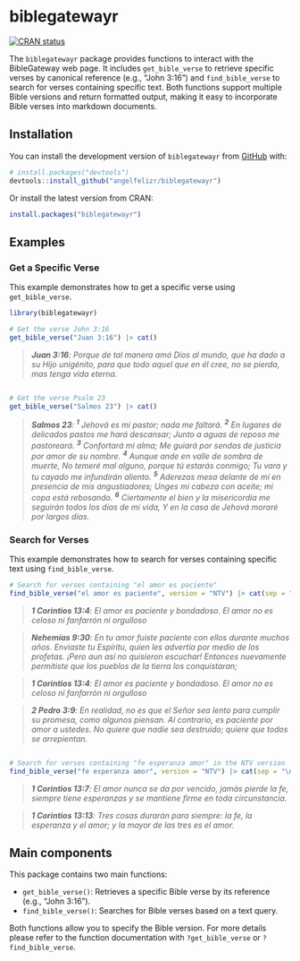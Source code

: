

# biblegatewayr

<!-- badges: start -->

[![CRAN
status](https://www.r-pkg.org/badges/version/biblegatewayr.png)](https://cran.r-project.org/package=biblegatewayr)
<!-- badges: end -->

The `biblegatewayr` package provides functions to interact with the
BibleGateway web page. It includes `get_bible_verse` to retrieve
specific verses by canonical reference (e.g., “John 3:16”) and
`find_bible_verse` to search for verses containing specific text. Both
functions support multiple Bible versions and return formatted output,
making it easy to incorporate Bible verses into markdown documents.

## Installation

You can install the development version of `biblegatewayr` from
[GitHub](https://github.com/angelfelizr/biblegatewayr) with:

``` r
# install.packages("devtools")
devtools::install_github("angelfelizr/biblegatewayr")
```

Or install the latest version from CRAN:

``` r
install.packages("biblegatewayr")
```

## Examples

### Get a Specific Verse

This example demonstrates how to get a specific verse using
`get_bible_verse`.

``` r
library(biblegatewayr)

# Get the verse John 3:16
get_bible_verse("Juan 3:16") |> cat()
```

> ***Juan 3:16**: Porque de tal manera amó Dios al mundo, que ha dado a
> su Hijo unigénito, para que todo aquel que en él cree, no se pierda,
> mas tenga vida eterna.*

``` r

# Get the verse Psalm 23
get_bible_verse("Salmos 23") |> cat()
```

> ***Salmos 23**: <sup>**1**</sup> Jehová es mi pastor; nada me faltará.
> <sup>**2**</sup> En lugares de delicados pastos me hará descansar;
> Junto a aguas de reposo me pastoreará. <sup>**3**</sup> Confortará mi
> alma; Me guiará por sendas de justicia por amor de su nombre.
> <sup>**4**</sup> Aunque ande en valle de sombra de muerte, No temeré
> mal alguno, porque tú estarás conmigo; Tu vara y tu cayado me
> infundirán aliento. <sup>**5**</sup> Aderezas mesa delante de mí en
> presencia de mis angustiadores; Unges mi cabeza con aceite; mi copa
> está rebosando. <sup>**6**</sup> Ciertamente el bien y la misericordia
> me seguirán todos los días de mi vida, Y en la casa de Jehová moraré
> por largos días.*

### Search for Verses

This example demonstrates how to search for verses containing specific
text using `find_bible_verse`.

``` r
# Search for verses containing "el amor es paciente"
find_bible_verse("el amor es paciente", version = "NTV") |> cat(sep = "\n\n")
```

> ***1 Corintios 13:4**: El amor es paciente y bondadoso. El amor no es
> celoso ni fanfarrón ni orgulloso*

> ***Nehemías 9:30**: En tu amor fuiste paciente con ellos durante
> muchos años. Enviaste tu Espíritu, quien les advertía por medio de los
> profetas. ¡Pero aun así no quisieron escuchar! Entonces nuevamente
> permitiste que los pueblos de la tierra los conquistaran;*

> ***1 Corintios 13:4**: El amor es paciente y bondadoso. El amor no es
> celoso ni fanfarrón ni orgulloso*

> ***2 Pedro 3:9**: En realidad, no es que el Señor sea lento para
> cumplir su promesa, como algunos piensan. Al contrario, es paciente
> por amor a ustedes. No quiere que nadie sea destruido; quiere que
> todos se arrepientan.*

``` r

# Search for verses containing "fe esperanza amor" in the NTV version
find_bible_verse("fe esperanza amor", version = "NTV") |> cat(sep = "\n\n")
```

> ***1 Corintios 13:7**: El amor nunca se da por vencido, jamás pierde
> la fe, siempre tiene esperanzas y se mantiene firme en toda
> circunstancia.*

> ***1 Corintios 13:13**: Tres cosas durarán para siempre: la fe, la
> esperanza y el amor; y la mayor de las tres es el amor.*

## Main components

This package contains two main functions:

- `get_bible_verse()`: Retrieves a specific Bible verse by its reference
  (e.g., “John 3:16”).
- `find_bible_verse()`: Searches for Bible verses based on a text query.

Both functions allow you to specify the Bible version. For more details
please refer to the function documentation with `?get_bible_verse` or
`?find_bible_verse`.
